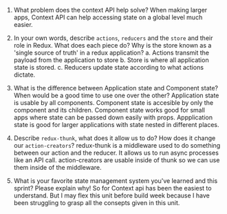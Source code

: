 1. What problem does the context API help solve?
    When making larger apps, Context API can help accessing state on a global level much easier.

1. In your own words, describe `actions`, `reducers` and the `store` and their role in Redux. What does each piece do? Why is the store known as a 'single source of truth' in a redux application?
    a. Actions transmit the payload from the application to store
    b. Store is where all application state is stored.
    c. Reducers update state according to what actions dictate.

1. What is the difference between Application state and Component state? When would be a good time to use one over the other?
    Application state is usable by all components. Component state is accesible by only the component and its children.
    Component state works good for small apps where state can be passed down easily with props.
    Appplication state is good for larger applications with state nested in different places.

1. Describe `redux-thunk`, what does it allow us to do? How does it change our `action-creators`?
    redux-thunk is a middleware used to do something between our action and the reducer. It allows us to run async processes like an API call.
    action-creators are usable inside of thunk so we can use them inside of the middleware.

1. What is your favorite state management system you've learned and this sprint? Please explain why!
    So for Context api has been the easiest to understand. But I may flex this unit before build week because I have been struggling to grasp all the consepts given in this unit.
